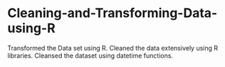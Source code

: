# Cleaning-and-Transforming-Data-using-R
Transformed the Data set using R.
Cleaned the data extensively using R libraries.
Cleansed the dataset using datetime functions.

